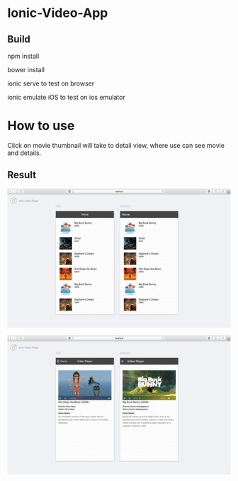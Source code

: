 # Ionic-Video-App

## Build

npm install  

bower install

ionic serve to test on browser

ionic emulate iOS to test on ios emulator

# How to use

Click on movie thumbnail will take to detail view, where use can see movie and details.

## Result

![alt text](screenshots/home.png)

![alt text](screenshots/detail.png)



 





